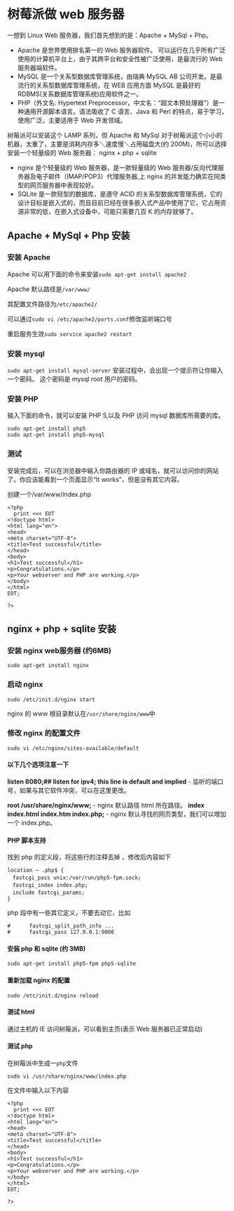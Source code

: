 # 树莓派做 web 服务器

一想到 Linux Web 服务器，我们首先想到的是：Apache + MySql + Php。

- Apache 是世界使用排名第一的 Web 服务器软件。
可以运行在几乎所有广泛使用的计算机平台上，由于其跨平台和安全性被广泛使用，是最流行的 Web 服务器端软件。
- MySQL 是一个关系型数据库管理系统，由瑞典 MySQL AB 公司开发。是最流行的关系型数据库管理系统，在 WEB 应用方面 MySQL 是最好的 RDBMS(关系数据库管理系统)应用软件之一。
- PHP（外文名: Hypertext Preprocessor，中文名：“超文本预处理器”）是一种通用开源脚本语言。语法吸收了 C 语言、Java 和 Perl 的特点，易于学习，使用广泛，主要适用于 Web 开发领域。


树莓派可以安装这个 LAMP 系列，但 Apache 和 MySql 对于树莓派这个小小的机器，太重了，主要是消耗内存多＼速度慢＼占用磁盘大(约 200M)，所可以选择安装一个轻量级的 Web 服务器：
nginx + php + sqlite

- nginx 是个轻量级的 Web 服务器，是一款轻量级的 Web 服务器/反向代理服务器及电子邮件（IMAP/POP3）代理服务器,上 nginx 的并发能力确实在同类型的网页服务器中表现较好。
- SQLite 是一款轻型的数据库，是遵守 ACID 的关系型数据库管理系统，它的设计目标是嵌入式的，而且目前已经在很多嵌入式产品中使用了它，它占用资源非常的低，在嵌入式设备中，可能只需要几百 K 的内存就够了。

## Apache + MySql + Php 安装

### 安装 Apache

Apache 可以用下面的命令来安装`sudo apt-get install apache2`

Apache 默认路径是`/var/www/`

其配置文件路径为`/etc/apache2/`

可以通过`sudo vi /etc/apache2/ports.conf`修改监听端口号

重启服务生效`sudo service apache2 restart`

### 安装 mysql

`sudo apt-get install mysql-server`
安装过程中，会出现一个提示符让你输入一个密码。
这个密码是 mysql root 用户的密码。

### 安装 PHP

输入下面的命令，就可以安装 PHP 5,以及 PHP 访问 mysql 数据库所需要的库。

```
sudo apt-get install php5
sudo apt-get install php5-mysql
```

### 测试

安装完成后，可以在浏览器中输入你路由器的 IP 或域名，就可以访问你的网站了。你应该能看到一个页面显示“It works”，但是没有其它内容。

创建一个/var/www/index.php

```
<?php  
  print <<< EOT  
<!doctype html>  
<html lang="en">  
<head>  
<meta charset="UTF-8">  
<title>Test successful</title>  
</head>  
<body>  
<h1>Test successful</h1>  
<p>Congratulations.</p>  
<p>Your webserver and PHP are working.</p>  
</body>  
</html>  
EOT;  
  
?> 
```

## nginx + php + sqlite 安装

### 安装 nginx  web服务器 (约6MB)

```
sudo apt-get install nginx
```

### 启动 nginx

```
sudo /etc/init.d/nginx start
```

nginx 的 www 根目录默认在`/usr/share/nginx/www`中

### 修改 nginx 的配置文件

```
sudo vi /etc/nginx/sites-available/default
```

#### 以下几个选项注意一下

**listen 8080;## listen for ipv4; this line is default and implied** - 监听的端口号，如果与其它软件冲突，可以在这里更改。

**root /usr/share/nginx/www;** - nginx 默认路径 html 所在路径。
**index index.html index.htm index.php;** - nginx 默认寻找的网页类型，我们可以增加一个 index.php。

#### PHP 脚本支持

找到 php 的定义段，将这些行的注释去掉 ，修改后内容如下

```
location ~ .php$ {
　fastcgi_pass unix:/var/run/php5-fpm.sock;
　fastcgi_index index.php;
　include fastcgi_params;
}
```

php 段中有一些其它定义，不要去动它，比如

```
#      fastcgi_split_path_info ...
#      fastcgi_pass 127.0.0.1:9000
```

#### 安装 php 和 sqlite (约 3MB)

```
sudo apt-get install php5-fpm php5-sqlite
```

#### 重新加载 nginx 的配置

```
sudo /etc/init.d/nginx reload
```

#### 测试 html

通过主机的 IE 访问树莓派，可以看到主页(表示 Web 服务器已正常启动)

#### 测试 php

在树莓派中生成一`php`文件

```
sudo vi /usr/share/nginx/www/index.php
```

在文件中输入以下内容

```
<?php  
  print <<< EOT  
<!doctype html>  
<html lang="en">  
<head>  
<meta charset="UTF-8">  
<title>Test successful</title>  
</head>  
<body>  
<h1>Test successful</h1>  
<p>Congratulations.</p>  
<p>Your webserver and PHP are working.</p>  
</body>  
</html>  
EOT;  
  
?>  
```